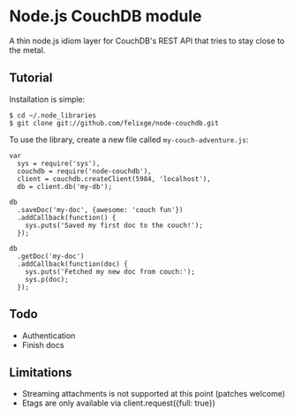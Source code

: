 # Node.js CouchDB module

A thin node.js idiom layer for CouchDB's REST API that tries to stay close to the metal.

## Tutorial

Installation is simple:

    $ cd ~/.node_libraries
    $ git clone git://github.com/felixge/node-couchdb.git

To use the library, create a new file called `my-couch-adventure.js`:

    var
      sys = require('sys'),
      couchdb = require('node-couchdb'),
      client = couchdb.createClient(5984, 'localhost'),
      db = client.db('my-db');

    db
      .saveDoc('my-doc', {awesome: 'couch fun'})
      .addCallback(function() {
        sys.puts('Saved my first doc to the couch!');
      });

    db
      .getDoc('my-doc')
      .addCallback(function(doc) {
        sys.puts('Fetched my new doc from couch:');
        sys.p(doc);
      });

## Todo

* Authentication
* Finish docs

## Limitations

* Streaming attachments is not supported at this point (patches welcome)
* Etags are only available via client.request({full: true})